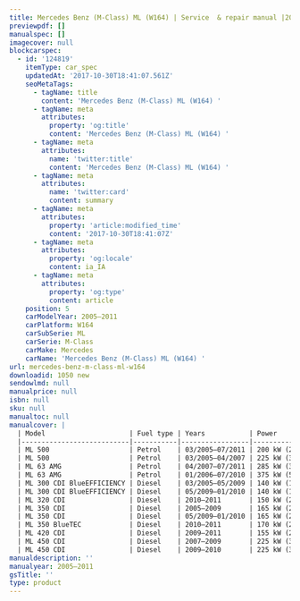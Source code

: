```yaml
---
title: Mercedes Benz (M-Class) ML (W164) | Service  & repair manual |2005–2011 | Petrol & diesel
previewpdf: []
manualspec: []
imagecover: null
blockcarspec:
  - id: '124819'
    itemType: car_spec
    updatedAt: '2017-10-30T18:41:07.561Z'
    seoMetaTags:
      - tagName: title
        content: 'Mercedes Benz (M-Class) ML (W164) '
      - tagName: meta
        attributes:
          property: 'og:title'
          content: 'Mercedes Benz (M-Class) ML (W164) '
      - tagName: meta
        attributes:
          name: 'twitter:title'
          content: 'Mercedes Benz (M-Class) ML (W164) '
      - tagName: meta
        attributes:
          name: 'twitter:card'
          content: summary
      - tagName: meta
        attributes:
          property: 'article:modified_time'
          content: '2017-10-30T18:41:07Z'
      - tagName: meta
        attributes:
          property: 'og:locale'
          content: ia_IA
      - tagName: meta
        attributes:
          property: 'og:type'
          content: article
    position: 5
    carModelYear: 2005–2011
    carPlatform: W164
    carSubSerie: ML
    carSerie: M-Class
    carMake: Mercedes
    carName: 'Mercedes Benz (M-Class) ML (W164) '
url: mercedes-benz-m-class-ml-w164
downloadid: 1050 new
sendowlmd: null
manualprice: null
isbn: null
sku: null
manualtoc: null
manualcover: |
  | Model                     | Fuel type | Years           | Power                     |                       | Displacement | Cylinder | 
  |---------------------------|-----------|-----------------|---------------------------|-----------------------|--------------|----------| 
  | ML 500                    | Petrol    | 03/2005–07/2011 | 200 kW (272 PS)  6000/min | 350 Nm  2400–5000/min | 3498 cm³     | 6        | 
  | ML 500                    | Petrol    | 03/2005–04/2007 | 225 kW (306 PS)  5600/min | 460 Nm  2700–4750/min | 4966 cm³     | 6        | 
  | ML 63 AMG                 | Petrol    | 04/2007–07/2011 | 285 kW (388 PS)  6000/min | 530 Nm  2800–4800/min | 5461 cm³     | 8        | 
  | ML 63 AMG                 | Petrol    | 01/2006–07/2010 | 375 kW (510 PS)  6800/min | 630 Nm  5200/min      | 6208 cm³     | 8        | 
  | ML 300 CDI BlueEFFICIENCY | Diesel    | 03/2005–05/2009 | 140 kW (190 PS)  4000/min | 440 Nm 1400–2800/min  | 2987 cm³     | 6        | 
  | ML 300 CDI BlueEFFICIENCY | Diesel    | 05/2009–01/2010 | 140 kW (190 PS)  4000/min | 440 Nm 1400–2800/min  | 2987 cm³     | 6        | 
  | ML 320 CDI                | Diesel    | 2010–2011       | 150 kW (204 PS)  4000/min | #REF!                 | 2987 cm³     | 6        | 
  | ML 350 CDI                | Diesel    | 2005–2009       | 165 kW (224 PS)  3800/min | #REF!                 | 2987 cm³     | 6        | 
  | ML 350 CDI                | Diesel    | 05/2009–01/2010 | 165 kW (224 PS)  3800/min | #REF!                 | 2987 cm³     | 6        | 
  | ML 350 BlueTEC            | Diesel    | 2010–2011       | 170 kW (231 PS)  3800/min | #REF!                 | 2987 cm³     | 6        | 
  | ML 420 CDI                | Diesel    | 2009–2011       | 155 kW (211 PS)  3400/min | #REF!                 | 2987 cm³     | 6        | 
  | ML 450 CDI                | Diesel    | 2007–2009       | 225 kW (306 PS)  3600/min | #REF!                 | 3996 cm³     | 8        | 
  | ML 450 CDI                | Diesel    | 2009–2010       | 225 kW (306 PS)  3600/min | #REF!                 | 3996 cm³     | 8        | 
manualdescription: ''
manualyear: 2005–2011
gsTitle: ''
type: product
---
```


